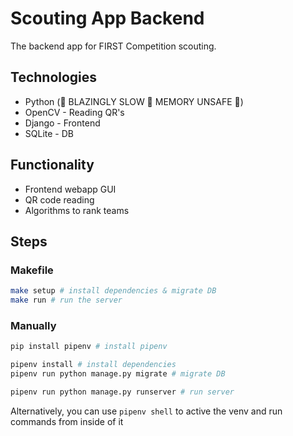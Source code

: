 # Scouting App Backend
The backend app for FIRST Competition scouting.

## Technologies
- Python (🚀 BLAZINGLY SLOW 🚀 MEMORY UNSAFE 🚀)
- OpenCV - Reading QR's
- Django - Frontend
- SQLite - DB

## Functionality
- Frontend webapp GUI
- QR code reading
- Algorithms to rank teams

## Steps
### Makefile
```bash
make setup # install dependencies & migrate DB
make run # run the server
```

### Manually
```bash
pip install pipenv # install pipenv

pipenv install # install dependencies
pipenv run python manage.py migrate # migrate DB

pipenv run python manage.py runserver # run server
```

Alternatively, you can use `pipenv shell` to active the venv and run commands from inside of it
